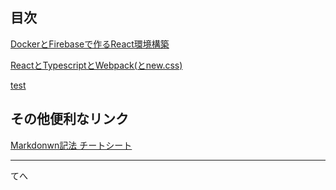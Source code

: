 ## 目次
[DockerとFirebaseで作るReact環境構築](https://ikmnjrd.github.io/docker-firebase)

[ReactとTypescriptとWebpack(とnew.css)](https://ikmnjrd.github.io/react-webpack-skelton)

[test](https://ikmnjrd.github.io/test)

## その他便利なリンク
[Markdonwn記法 チートシート](https://qiita.com/Qiita/items/c686397e4a0f4f11683d)

***
てへ